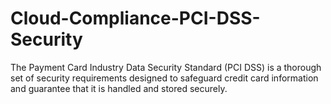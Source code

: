 # Cloud-Compliance-PCI-DSS-Security
The Payment Card Industry Data Security Standard (PCI DSS) is a thorough set of security requirements designed to safeguard credit card information and guarantee that it is handled and stored securely. 
